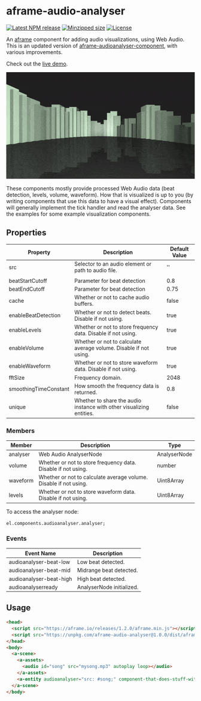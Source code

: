 # aframe-audio-analyser

[![Latest NPM release](https://img.shields.io/npm/v/aframe-audio-analyser.svg)](https://www.npmjs.com/package/aframe-audio-analyser)
[![Minzipped size](https://badgen.net/bundlephobia/minzip/aframe-audio-analyser)](https://bundlephobia.com/result?p=aframe-audio-analyser)
[![License](https://img.shields.io/badge/license-MIT-007ec6.svg)](https://github.com/ryota-mitarai/aframe-audio-analyser/blob/master/LICENSE)

An [aframe](https://github.com/aframevr/aframe) component for adding audio visualizations, using Web Audio. This is an updated version of [aframe-audioanalyser-component](https://www.npmjs.com/package/aframe-audioanalyser-component), with various improvements.

Check out the [live demo](https://codesandbox.io/s/aframe-audio-analyser-example-l0i7v).

![Example gif](https://github.com/ryota-mitarai/aframe-audio-analyser/blob/master/examples/levels/preview.gif)

These components mostly provide processed Web Audio data (beat detection, levels, volume, waveform). How that is visualized is up to you (by writing components that use this data to have a visual effect). Components will generally implement the tick handler and read the analyser data. See the examples for some example visualization components.

## Properties

| Property              | Description                                                          | Default Value |
| --------------------- | -------------------------------------------------------------------- | ------------- |
| src                   | Selector to an audio element or path to audio file.                  | ''            |
|                       |                                                                      |               |
| beatStartCutoff       | Parameter for beat detection                                         | 0.8           |
| beatEndCutoff         | Parameter for beat detection                                         | 0.75          |
| cache                 | Whether or not to cache audio buffers.                               | false         |
| enableBeatDetection   | Whether or not to detect beats. Disable if not using.                | true          |
| enableLevels          | Whether or not to store frequency data. Disable if not using.        | true          |
| enableVolume          | Whether or not to calculate average volume. Disable if not using.    | true          |
| enableWaveform        | Whether or not to store waveform data. Disable if not using.         | true          |
| fftSize               | Frequency domain.                                                    | 2048          |
| smoothingTimeConstant | How smooth the frequency data is returned.                           | 0.8           |
| unique                | Whether to share the audio instance with other visualizing entities. | false         |

### Members

| Member   | Description                                                       | Type         |
| -------- | ----------------------------------------------------------------- | ------------ |
| analyser | Web Audio AnalyserNode                                            | AnalyserNode |
| volume   | Whether or not to store frequency data. Disable if not using.     | number       |
| waveform | Whether or not to calculate average volume. Disable if not using. | Uint8Array   |
| levels   | Whether or not to store waveform data. Disable if not using.      | Uint8Array   |

To access the analyser node:

```
el.components.audioanalyser.analyser;
```

### Events

| Event Name              | Description               |
| ----------------------- | ------------------------- |
| audioanalyser-beat-low  | Low beat detected.        |
| audioanalyser-beat-mid  | Midrange beat detected.   |
| audioanalyser-beat-high | High beat detected.       |
| audioanalyserready      | AnalyserNode initialized. |

## Usage

```html
<head>
  <script src="https://aframe.io/releases/1.2.0/aframe.min.js"></script>
  <script src="https://unpkg.com/aframe-audio-analyser@1.0.0/dist/aframe-audio-analyser.umd.js"></script>
</head>
<body>
  <a-scene>
    <a-assets>
      <audio id="song" src="mysong.mp3" autoplay loop></audio>
    </a-assets>
    <a-entity audioanalyser="src: #song;" component-that-does-stuff-with-audioanalyser-data></a-entity>
  </a-scene>
</body>
```
